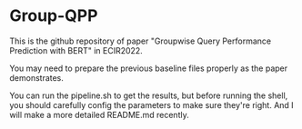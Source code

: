 # Group-QPP
This is the github repository of paper "Groupwise Query Performance Prediction with BERT" in ECIR2022.

You may need to prepare the previous baseline files properly as the paper demonstrates.

You can run the pipeline.sh to get the results, but before running the shell, you should carefully config the parameters to make sure they're right.
And I will make a more detailed README.md recently.
